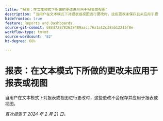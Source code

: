 ```yaml
---
title: “报表：在文本模式下所做的更改未应用于报表或视图”
description: “当用户在文本模式下对报表或视图进行更改时，这些更改未保存且未应用于报表或视图。”
hidefromtoc: true
feature: Reports and Dashboards
source-git-commit: 688d728782638489aacc76a1a12c38ab12215f8e
workflow-type: tm+mt
source-wordcount: '82'
ht-degree: 68%

---
```



# 报表：在文本模式下所做的更改未应用于报表或视图

当用户在文本模式下对报表或视图进行更改时，这些更改不会保存并应用于报表或视图。

_首次报告于 2024 年 2 月 21 日。_
